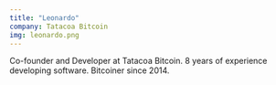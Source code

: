```yaml
---
title: "Leonardo"
company: Tatacoa Bitcoin
img: leonardo.png
---
```


Co-founder and Developer at Tatacoa Bitcoin. 8 years of experience developing software. Bitcoiner since 2014.

